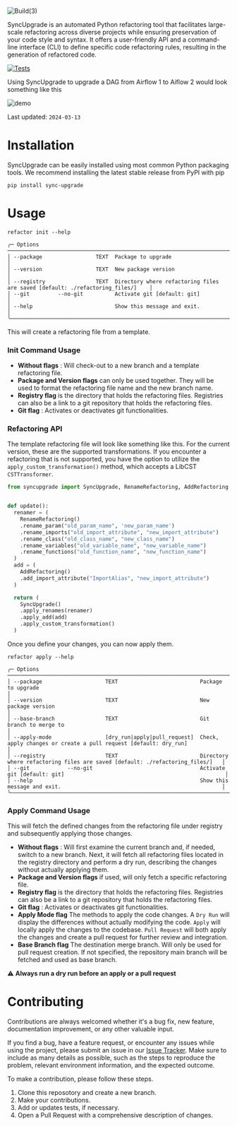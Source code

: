 
![Build(3)](https://github.com/datamindedbe/sync-upgrade/assets/63344830/1c63825e-e988-4d2e-ab8c-5f99975e7d01)


SyncUpgrade is an automated Python refactoring tool that facilitates large-scale refactoring across diverse projects while
ensuring preservation of your code style and syntax. It offers a user-friendly API and a command-line interface (CLI) to
define specific code refactoring rules, resulting in the generation of refactored code.

[![Tests](https://github.com/datamindedbe/sync-upgrade/actions/workflows/Tests.yml/badge.svg?branch=main&event=push)](https://github.com/datamindedbe/sync-upgrade/actions/workflows/Tests.yml)

Using SyncUpgrade to upgrade a DAG from Airflow 1 to Aiflow 2 would look something like this

![demo](https://github.com/datamindedbe/sync-upgrade/assets/63344830/9a38030f-049a-4539-a272-19b0f445b15b)

Last updated: `2024-03-13`

# Installation

SyncUpgrade can be easily installed using most common Python packaging tools.
We recommend installing the latest stable release from PyPI with pip

```shell
pip install sync-upgrade
```

# Usage

```console
refactor init --help
                           
╭─ Options ──────────────────────────────────────────────────────────────────────────────────────────────────────╮
│ --package                 TEXT  Package to upgrade                                                             │ 
│ --version                 TEXT  New package version                                                            │ 
│ --registry                TEXT  Directory where refactoring files are saved [default: ./refactoring_files/]    │ 
│ --git         --no-git          Activate git [default: git]                                                    │ 
│ --help                          Show this message and exit.                                                    │ 
╰────────────────────────────────────────────────────────────────────────────────────────────────────────────────╯
```

This will create a refactoring file from a template.

<h3>Init Command Usage</h3>

* **Without flags** : Will check-out to a new branch and a template refactoring file.
* **Package and Version flags** can only be used together. They will be used to format the refactoring file name
  and the new branch name.
* **Registry flag** is the directory that holds the refactoring files. Registries can also be a link to a git repository that holds the refactoring files.
* **Git flag** : Activates or deactivates git functionalities.

<h3>Refactoring API</h3>

The template refactoring file will look like something like this.
For the current version, these are the supported transformations.
If you encounter a refactoring that is not supported, you have the option to utilize the `apply_custom_transformation()`
method, which accepts a LibCST `CSTTransformer`.

```python
from syncupgrade import SyncUpgrade, RenameRefactoring, AddRefactoring


def update():
  renamer = (
    RenameRefactoring()
    .rename_param("old_param_name", 'new_param_name')
    .rename_imports("old_import_attribute", "new_import_attribute")
    .rename_class("old_class_name", "new_class_name")
    .rename_variables("old_variable_name", "new_variable_name")
    .rename_functions("old_function_name", "new_function_name")
  )
  add = (
    AddRefactoring()
    .add_import_attribute("ImportAlias", "new_import_attribute")
  )

  return (
    SyncUpgrade()
    .apply_renames(renamer)
    .apply_add(add)
    .apply_custom_transformation()
  )
```

Once you define your changes, you can now apply them.

```console
refactor apply --help

╭─ Options ────────────────────────────────────────────────────────────────────────────────────────────────────────────────────────────────╮
│ --package                    TEXT                          Package to upgrade                                                            │
│ --version                    TEXT                          New package version                                                           │
│ --base-branch                TEXT                          Git branch to merge to                                                        │
│ --apply-mode                 [dry_run|apply|pull_request]  Check, apply changes or create a pull request [default: dry_run]              │
│ --registry                   TEXT                          Directory where refactoring files are saved [default: ./refactoring_files/]   │
│ --git            --no-git                                  Activate git [default: git]                                                   │
│ --help                                                     Show this message and exit.                                                   │
╰──────────────────────────────────────────────────────────────────────────────────────────────────────────────────────────────────────────╯
```

<h3>Apply Command Usage</h3>

This will fetch the defined changes from the refactoring file under registry and subsequently applying those changes.

* **Without flags** : Will first examine the current branch and, if needed, switch to a new branch. Next, it will fetch
  all refactoring files located in the registry directory and perform a dry run, describing the changes without actually
  applying them.
* **Package and Version flags** if used, will only fetch a specific refactoring file.
* **Registry flag** is the directory that holds the refactoring files. Registries can also be a link to a git repository that holds the refactoring files.
* **Git flag** : Activates or deactivates git functionalities.
* **Apply Mode flag** The methods to apply the code changes. A `Dry Run` will display the differences without actually
  modifying the code. `Apply` will locally apply the changes to the codebase. `Pull Request` will both apply the changes
  and create a pull request for further review and integration.
* **Base Branch flag** The destination merge branch. Will only be used for pull request creation. If not specified, the
  repository main branch will be fetched and used as base branch.

:warning: **Always run a dry run before an apply or a pull request**

# Contributing
Contributions are always welcomed whether it's a bug fix, new feature, documentation improvement, or any other valuable input.

If you find a bug, have a feature request, or encounter any issues while using the project, please submit an issue in our [Issue Tracker](https://github.com/datamindedbe/sync-upgrade/issues/new).
Make sure to include as many details as possible, such as the steps to reproduce the problem, relevant environment information, and the expected outcome.

To make a contribution, please follow these steps.
1. Clone this reposotory and create a new branch.
2. Make your contributions.
3. Add or updates tests, if necessary.
4. Open a Pull Request with a comprehensive description of changes.

